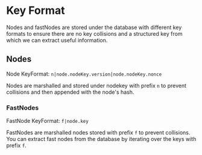 # Key Format

Nodes and fastNodes are stored under the database with different key formats to ensure there are no key collisions and a structured key from which we can extract useful information.

## Nodes

Node KeyFormat: `n|node.nodeKey.version|node.nodeKey.nonce`

Nodes are marshalled and stored under nodekey with prefix `n` to prevent collisions and then appended with the node's hash.

### FastNodes

FastNode KeyFormat: `f|node.key`

FastNodes are marshalled nodes stored with prefix `f` to prevent collisions. You can extract fast nodes from the database by iterating over the keys with prefix `f`.
